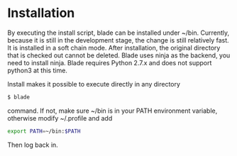 # Installation

By executing the install script, blade can be installed under ~/bin. Currently, because it is still in the development stage, the change is still relatively fast.
It is installed in a soft chain mode. After installation, the original directory that is checked out cannot be deleted.
Blade uses ninja as the backend, you need to install ninja.
Blade requires Python 2.7.x and does not support python3 at this time.

Install makes it possible to execute directly in any directory

```bash
$ blade
```

command.
If not, make sure ~/bin is in your PATH environment variable, otherwise modify ~/.profile and add

```bash
export PATH=~/bin:$PATH
```

Then log back in.
